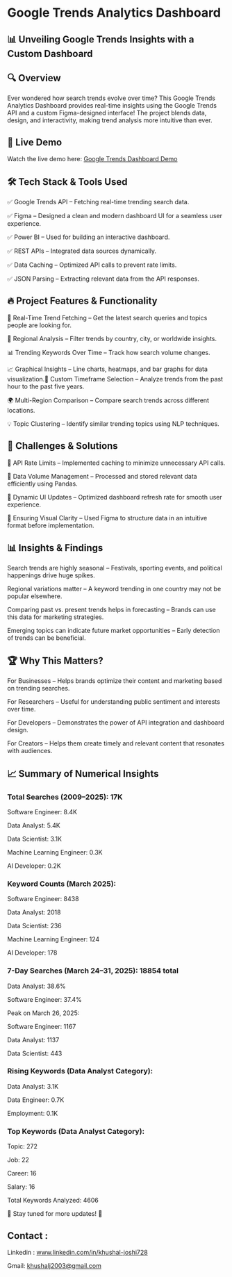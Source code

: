# Google Trends Analytics Dashboard

## 📊 Unveiling Google Trends Insights with a Custom Dashboard

## 🔍 Overview

Ever wondered how search trends evolve over time? This Google Trends Analytics Dashboard provides real-time insights using the Google Trends API and a custom Figma-designed interface! The project blends data, design, and interactivity, making trend analysis more intuitive than ever.

## 🎥 Live Demo
Watch the live demo here: [Google Trends Dashboard Demo](https://github.com/khushal728/Google_Trends_Dashboard/issues/1#issue-2965792438)

## 🛠 Tech Stack & Tools Used

✅ Google Trends API – Fetching real-time trending search data.

✅ Figma – Designed a clean and modern dashboard UI for a seamless user experience.

✅ Power BI  – Used for building an interactive dashboard.

✅ REST APIs – Integrated data sources dynamically.

✅ Data Caching – Optimized API calls to prevent rate limits.

✅ JSON Parsing – Extracting relevant data from the API responses.

## 🔥 Project Features & Functionality

🎯 Real-Time Trend Fetching – Get the latest search queries and topics people are looking for.

📌 Regional Analysis – Filter trends by country, city, or worldwide insights.

📊 Trending Keywords Over Time – Track how search volume changes.

📈 Graphical Insights – Line charts, heatmaps, and bar graphs for data visualization.📡 Custom Timeframe Selection – Analyze trends from the past hour to the past five years.

🌍 Multi-Region Comparison – Compare search trends across different locations.

💡 Topic Clustering – Identify similar trending topics using NLP techniques.

## 🚀 Challenges & Solutions

🔴 API Rate Limits – Implemented caching to minimize unnecessary API calls.

🔴 Data Volume Management – Processed and stored relevant data efficiently using Pandas.

🔴 Dynamic UI Updates – Optimized dashboard refresh rate for smooth user experience.

🔴 Ensuring Visual Clarity – Used Figma to structure data in an intuitive format before implementation.

## 📊 Insights & Findings

Search trends are highly seasonal – Festivals, sporting events, and political happenings drive huge spikes.

Regional variations matter – A keyword trending in one country may not be popular elsewhere.

Comparing past vs. present trends helps in forecasting – Brands can use this data for marketing strategies.

Emerging topics can indicate future market opportunities – Early detection of trends can be beneficial.

## 🏆 Why This Matters?

 For Businesses – Helps brands optimize their content and marketing based on trending searches.

 For Researchers – Useful for understanding public sentiment and interests over time.

 For Developers – Demonstrates the power of API integration and dashboard design.

 For Creators – Helps them create timely and relevant content that resonates with audiences.

## 📈 Summary of Numerical Insights

### Total Searches (2009–2025): 17K

Software Engineer: 8.4K

Data Analyst: 5.4K

Data Scientist: 3.1K

Machine Learning Engineer: 0.3K

AI Developer: 0.2K

### Keyword Counts (March 2025):

Software Engineer: 8438

Data Analyst: 2018

Data Scientist: 236

Machine Learning Engineer: 124

AI Developer: 178

### 7-Day Searches (March 24–31, 2025): 18854 total

Data Analyst: 38.6%

Software Engineer: 37.4%

Peak on March 26, 2025:

Software Engineer: 1167

Data Analyst: 1137

Data Scientist: 443

### Rising Keywords (Data Analyst Category):

Data Analyst: 3.1K

Data Engineer: 0.7K

Employment: 0.1K

### Top Keywords (Data Analyst Category):

Topic: 272

Job: 22

Career: 16

Salary: 16

Total Keywords Analyzed: 4606

📌 Stay tuned for more updates! 🎯

## Contact :

Linkedin : www.linkedin.com/in/khushal-joshi728

Gmail: khushalj2003@gmail.com








